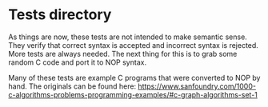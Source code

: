 # Tests directory

As things are now, these tests are not intended to make semantic sense. They verify that correct syntax is accepted and incorrect syntax is rejected. More tests are always needed. The next thing for this is to grab some random C code and port it to NOP syntax.

Many of these tests are example C programs that were converted to NOP by hand. The originals can be found here: https://www.sanfoundry.com/1000-c-algorithms-problems-programming-examples/#c-graph-algorithms-set-1
